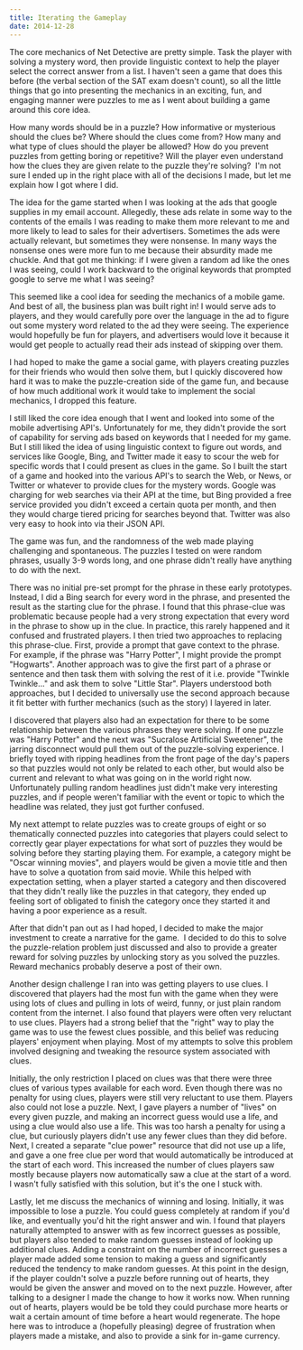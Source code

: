 ```yaml
---
title: Iterating the Gameplay
date: 2014-12-28
---
```

The core mechanics of Net Detective are pretty simple. Task the player with solving a mystery word, then provide linguistic context to help the player select the correct answer from a list. I haven't seen a game that does this before (the verbal section of the SAT exam doesn't count), so all the little things that go into presenting the mechanics in an exciting, fun, and engaging manner were puzzles to me as I went about building a game around this core idea.

How many words should be in a puzzle? How informative or mysterious should the clues be? Where should the clues come from? How many and what type of clues should the player be allowed? How do you prevent puzzles from getting boring or repetitive? Will the player even understand how the clues they are given relate to the puzzle they're solving?  I'm not sure I ended up in the right place with all of the decisions I made, but let me explain how I got where I did.

The idea for the game started when I was looking at the ads that google supplies in my email account. Allegedly, these ads relate in some way to the contents of the emails I was reading to make them more relevant to me and more likely to lead to sales for their advertisers. Sometimes the ads were actually relevant, but sometimes they were nonsense. In many ways the nonsense ones were more fun to me because their absurdity made me chuckle. And that got me thinking: if I were given a random ad like the ones I was seeing, could I work backward to the original keywords that prompted google to serve me what I was seeing?

This seemed like a cool idea for seeding the mechanics of a mobile game. And best of all, the business plan was built right in! I would serve ads to players, and they would carefully pore over the language in the ad to figure out some mystery word related to the ad they were seeing. The experience would hopefully be fun for players, and advertisers would love it because it would get people to actually read their ads instead of skipping over them.

I had hoped to make the game a social game, with players creating puzzles for their friends who would then solve them, but I quickly discovered how hard it was to make the puzzle-creation side of the game fun, and because of how much additional work it would take to implement the social mechanics, I dropped this feature.

I still liked the core idea enough that I went and looked into some of the mobile advertising API's. Unfortunately for me, they didn't provide the sort of capability for serving ads based on keywords that I needed for my game. But I still liked the idea of using linguistic context to figure out words, and services like Google, Bing, and Twitter made it easy to scour the web for specific words that I could present as clues in the game. So I built the start of a game and hooked into the various API's to search the Web, or News, or Twitter or whatever to provide clues for the mystery words. Google was charging for web searches via their API at the time, but Bing provided a free service provided you didn't exceed a certain quota per month, and then they would charge tiered pricing for searches beyond that. Twitter was also very easy to hook into via their JSON API.

The game was fun, and the randomness of the web made playing challenging and spontaneous. The puzzles I tested on were random phrases, usually 3-9 words long, and one phrase didn't really have anything to do with the next.

There was no initial pre-set prompt for the phrase in these early prototypes. Instead, I did a Bing search for every word in the phrase, and presented the result as the starting clue for the phrase. I found that this phrase-clue was problematic because people had a very strong expectation that every word in the phrase to show up in the clue. In practice, this rarely happened and it confused and frustrated players. I then tried two approaches to replacing this phrase-clue. First, provide a prompt that gave context to the phrase. For example, if the phrase was "Harry Potter", I might provide the prompt "Hogwarts". Another approach was to give the first part of a phrase or sentence and then task them with solving the rest of it i.e. provide "Twinkle Twinkle..." and ask them to solve "Little Star". Players understood both approaches, but I decided to universally use the second approach because it fit better with further mechanics (such as the story) I layered in later.

I discovered that players also had an expectation for there to be some relationship between the various phrases they were solving. If one puzzle was "Harry Potter" and the next was "Sucralose Artificial Sweetener", the jarring disconnect would pull them out of the puzzle-solving experience. I briefly toyed with ripping headlines from the front page of the day's papers so that puzzles would not only be related to each other, but would also be current and relevant to what was going on in the world right now. Unfortunately pulling random headlines just didn't make very interesting puzzles, and if people weren't familiar with the event or topic to which the headline was related, they just got further confused.

My next attempt to relate puzzles was to create groups of eight or so thematically connected puzzles into categories that players could select to correctly gear player expectations for what sort of puzzles they would be solving before they starting playing them. For example, a category might be "Oscar winning movies", and players would be given a movie title and then have to solve a quotation from said movie. While this helped with expectation setting, when a player started a category and then discovered that they didn't really like the puzzles in that category, they ended up feeling sort of obligated to finish the category once they started it and having a poor experience as a result.

After that didn't pan out as I had hoped, I decided to make the major investment to create a narrative for the game.  I decided to do this to solve the puzzle-relation problem just discussed and also to provide a greater reward for solving puzzles by unlocking story as you solved the puzzles. Reward mechanics probably deserve a post of their own.

Another design challenge I ran into was getting players to use clues. I discovered that players had the most fun with the game when they were using lots of clues and pulling in lots of weird, funny, or just plain random content from the internet. I also found that players were often very reluctant to use clues. Players had a strong belief that the "right" way to play the game was to use the fewest clues possible, and this belief was reducing players' enjoyment when playing. Most of my attempts to solve this problem involved designing and tweaking the resource system associated with clues.

Initially, the only restriction I placed on clues was that there were three clues of various types available for each word. Even though there was no penalty for using clues, players were still very reluctant to use them. Players also could not lose a puzzle. Next, I gave players a number of "lives" on every given puzzle, and making an incorrect guess would use a life, and using a clue would also use a life. This was too harsh a penalty for using a clue, but curiously players didn't use any fewer clues than they did before. Next, I created a separate "clue power" resource that did not use up a life, and gave a one free clue per word that would automatically be introduced at the start of each word. This increased the number of clues players saw mostly because players now automatically saw a clue at the start of a word. I wasn't fully satisfied with this solution, but it's the one I stuck with.

Lastly, let me discuss the mechanics of winning and losing. Initially, it was impossible to lose a puzzle. You could guess completely at random if you'd like, and eventually you'd hit the right answer and win. I found that players naturally attempted to answer with as few incorrect guesses as possible, but players also tended to make random guesses instead of looking up additional clues. Adding a constraint on the number of incorrect guesses a player made added some tension to making a guess and significantly reduced the tendency to make random guesses. At this point in the design, if the player couldn't solve a puzzle before running out of hearts, they would be given the answer and moved on to the next puzzle. However, after talking to a designer I made the change to how it works now. When running out of hearts, players would be be told they could purchase more hearts or wait a certain amount of time before a heart would regenerate. The hope here was to introduce a (hopefully pleasing) degree of frustration when players made a mistake, and also to provide a sink for in-game currency.